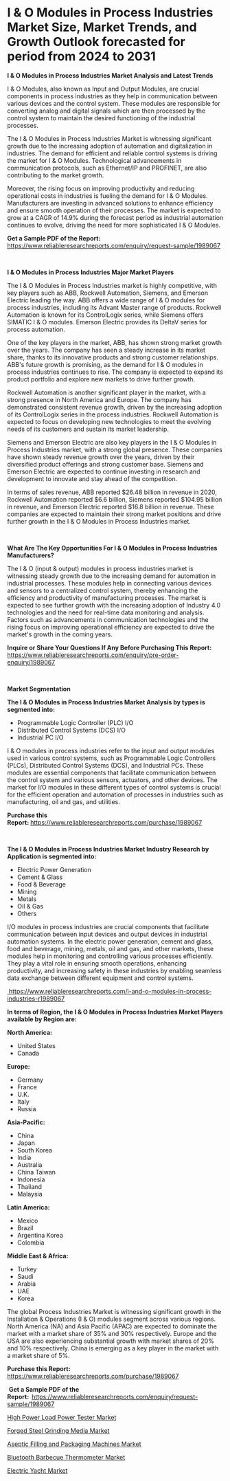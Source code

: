 <p><h1>I & O Modules in Process Industries Market Size, Market Trends, and Growth Outlook forecasted for period from 2024 to 2031</h1></p><p><strong>I & O Modules in Process Industries Market Analysis and Latest Trends</strong></p>
<p><p>I & O Modules, also known as Input and Output Modules, are crucial components in process industries as they help in communication between various devices and the control system. These modules are responsible for converting analog and digital signals which are then processed by the control system to maintain the desired functioning of the industrial processes.</p><p>The I & O Modules in Process Industries Market is witnessing significant growth due to the increasing adoption of automation and digitalization in industries. The demand for efficient and reliable control systems is driving the market for I & O Modules. Technological advancements in communication protocols, such as Ethernet/IP and PROFINET, are also contributing to the market growth.</p><p>Moreover, the rising focus on improving productivity and reducing operational costs in industries is fueling the demand for I & O Modules. Manufacturers are investing in advanced solutions to enhance efficiency and ensure smooth operation of their processes. The market is expected to grow at a CAGR of 14.9% during the forecast period as industrial automation continues to evolve, driving the need for more sophisticated I & O Modules.</p></p>
<p><strong>Get a Sample PDF of the Report:&nbsp;</strong> <a href="https://www.reliableresearchreports.com/enquiry/request-sample/1989067">https://www.reliableresearchreports.com/enquiry/request-sample/1989067</a></p>
<p>&nbsp;</p>
<p><strong>I & O Modules in Process Industries Major Market Players</strong></p>
<p><p>The I & O Modules in Process Industries market is highly competitive, with key players such as ABB, Rockwell Automation, Siemens, and Emerson Electric leading the way. ABB offers a wide range of I & O modules for process industries, including its Advant Master range of products. Rockwell Automation is known for its ControlLogix series, while Siemens offers SIMATIC I & O modules. Emerson Electric provides its DeltaV series for process automation.</p><p>One of the key players in the market, ABB, has shown strong market growth over the years. The company has seen a steady increase in its market share, thanks to its innovative products and strong customer relationships. ABB's future growth is promising, as the demand for I & O modules in process industries continues to rise. The company is expected to expand its product portfolio and explore new markets to drive further growth.</p><p>Rockwell Automation is another significant player in the market, with a strong presence in North America and Europe. The company has demonstrated consistent revenue growth, driven by the increasing adoption of its ControlLogix series in the process industries. Rockwell Automation is expected to focus on developing new technologies to meet the evolving needs of its customers and sustain its market leadership.</p><p>Siemens and Emerson Electric are also key players in the I & O Modules in Process Industries market, with a strong global presence. These companies have shown steady revenue growth over the years, driven by their diversified product offerings and strong customer base. Siemens and Emerson Electric are expected to continue investing in research and development to innovate and stay ahead of the competition.</p><p>In terms of sales revenue, ABB reported $26.48 billion in revenue in 2020, Rockwell Automation reported $6.6 billion, Siemens reported $104.95 billion in revenue, and Emerson Electric reported $16.8 billion in revenue. These companies are expected to maintain their strong market positions and drive further growth in the I & O Modules in Process Industries market.</p></p>
<p>&nbsp;</p>
<p><strong>What Are The Key Opportunities For I & O Modules in Process Industries Manufacturers?</strong></p>
<p><p>The I & O (input & output) modules in process industries market is witnessing steady growth due to the increasing demand for automation in industrial processes. These modules help in connecting various devices and sensors to a centralized control system, thereby enhancing the efficiency and productivity of manufacturing processes. The market is expected to see further growth with the increasing adoption of Industry 4.0 technologies and the need for real-time data monitoring and analysis. Factors such as advancements in communication technologies and the rising focus on improving operational efficiency are expected to drive the market's growth in the coming years.</p></p>
<p><strong>Inquire or Share Your Questions If Any Before Purchasing This Report:</strong> <a href="https://www.reliableresearchreports.com/enquiry/pre-order-enquiry/1989067">https://www.reliableresearchreports.com/enquiry/pre-order-enquiry/1989067</a></p>
<p>&nbsp;</p>
<p><strong>Market Segmentation</strong></p>
<p><strong>The I & O Modules in Process Industries Market Analysis by types is segmented into:</strong></p>
<p><ul><li>Programmable Logic Controller (PLC) I/O</li><li>Distributed Control Systems (DCS) I/O</li><li>Industrial PC I/O</li></ul></p>
<p><p>I & O modules in process industries refer to the input and output modules used in various control systems, such as Programmable Logic Controllers (PLCs), Distributed Control Systems (DCS), and Industrial PCs. These modules are essential components that facilitate communication between the control system and various sensors, actuators, and other devices. The market for I/O modules in these different types of control systems is crucial for the efficient operation and automation of processes in industries such as manufacturing, oil and gas, and utilities.</p></p>
<p><strong>Purchase this Report:&nbsp;</strong><a href="https://www.reliableresearchreports.com/purchase/1989067">https://www.reliableresearchreports.com/purchase/1989067</a></p>
<p>&nbsp;</p>
<p><strong>The I & O Modules in Process Industries Market Industry Research by Application is segmented into:</strong></p>
<p><ul><li>Electric Power Generation</li><li>Cement & Glass</li><li>Food & Beverage</li><li>Mining</li><li>Metals</li><li>Oil & Gas</li><li>Others</li></ul></p>
<p><p>I/O modules in process industries are crucial components that facilitate communication between input devices and output devices in industrial automation systems. In the electric power generation, cement and glass, food and beverage, mining, metals, oil and gas, and other markets, these modules help in monitoring and controlling various processes efficiently. They play a vital role in ensuring smooth operations, enhancing productivity, and increasing safety in these industries by enabling seamless data exchange between different equipment and control systems.</p></p>
<p><a href="https://www.reliableresearchreports.com/i-and-o-modules-in-process-industries-r1989067">&nbsp;https://www.reliableresearchreports.com/i-and-o-modules-in-process-industries-r1989067</a></p>
<p><strong>In terms of Region, the I & O Modules in Process Industries Market Players available by Region are:</strong></p>
<p>
    <p> <strong> North America: </strong>
        <ul>
            <li>United States</li>
            <li>Canada</li>
        </ul>
        </p> 
    <p> <strong> Europe: </strong>
        <ul>
            <li>Germany</li>
            <li>France</li>
            <li>U.K.</li>
            <li>Italy</li>
            <li>Russia</li>
        </ul>
        </p> 
    <p> <strong> Asia-Pacific: </strong>
        <ul>
            <li>China</li>
            <li>Japan</li>
            <li>South Korea</li>
            <li>India</li>
            <li>Australia</li>
            <li>China Taiwan</li>
            <li>Indonesia</li>
            <li>Thailand</li>
            <li>Malaysia</li>
        </ul>
        </p> 
    <p> <strong> Latin America: </strong>
        <ul>
            <li>Mexico</li>
            <li>Brazil</li>
            <li>Argentina Korea</li>
            <li>Colombia</li>
        </ul>
        </p> 
    <p> <strong> Middle East & Africa: </strong>
        <ul>
            <li>Turkey</li>
            <li>Saudi</li>
            <li>Arabia</li>
            <li>UAE</li>
            <li>Korea</li>
        </ul>
    </p>
    </p>
<p><p>The global Process Industries Market is witnessing significant growth in the Installation & Operations (I & O) modules segment across various regions. North America (NA) and Asia Pacific (APAC) are expected to dominate the market with a market share of 35% and 30% respectively. Europe and the USA are also experiencing substantial growth with market shares of 20% and 10% respectively. China is emerging as a key player in the market with a market share of 5%.</p></p>
<p><strong>Purchase this Report: </strong><a href="https://www.reliableresearchreports.com/purchase/1989067">https://www.reliableresearchreports.com/purchase/1989067</a></p>
<p>&nbsp;<strong>Get a Sample PDF of the Report:&nbsp;&nbsp;</strong><a href="https://www.reliableresearchreports.com/enquiry/request-sample/1989067">https://www.reliableresearchreports.com/enquiry/request-sample/1989067</a></p>
<p><strong></strong></p>
<p><p><a href="https://github.com/marloy8/Market-Research-Report-List-5/blob/main/high-power-load-power-tester-market.md">High Power Load Power Tester Market</a></p><p><a href="https://www.linkedin.com/pulse/insights-forged-steel-grinding-media-market-share-competitive-atj9f?trackingId=pupOsYLGRI20GA6vV%2F2zMQ%3D%3D">Forged Steel Grinding Media Market</a></p><p><a href="https://github.com/jodemen/Market-Research-Report-List-4/blob/main/aseptic-filling-and-packaging-machines-market.md">Aseptic Filling and Packaging Machines Market</a></p><p><a href="https://medium.com/@gyuj5h/bluetooth-barbecue-thermometer-market-analysis-report-global-insights-by-region-type-dual-2cea1fcea969">Bluetooth Barbecue Thermometer Market</a></p><p><a href="https://www.linkedin.com/pulse/electric-yacht-market-global-share-ranking-overall-sales-3b6ye?trackingId=RarxjbQeQPiWLfqzzdNVRQ%3D%3D">Electric Yacht Market</a></p></p>